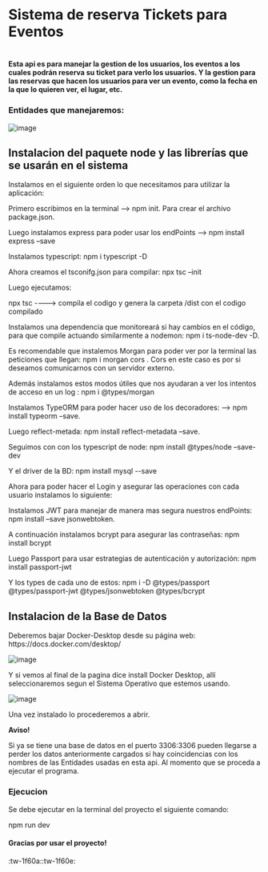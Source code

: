 <h1>
  Sistema de reserva Tickets para Eventos
<h1>

  
<h4>
Esta api es para manejar la gestion de los usuarios, los eventos a los cuales podrán reserva su ticket para verlo los usuarios. Y la gestion para las reservas que hacen los usuarios para ver un evento,  como la fecha en la que lo quieren ver, el lugar, etc.
</h4>

<h3>
  Entidades que manejaremos:
</h3>

![image](https://github.com/JuanMaria445/Api-Rest-de-Tickets-para-Eventos/assets/69771376/3a9ef810-8de6-49ed-9421-85f9f5b4f292)


<h2>
  Instalacion del paquete node y las librerías que se usarán en el sistema
</h2>


<p>
  Instalamos en el siguiente orden lo que necesitamos para utilizar la aplicación:
  
Primero escribimos en la terminal -->  npm init. Para crear el archivo package.json.

Luego instalamos express para poder usar los endPoints -->  npm install express –save

Instalamos typescript: npm i typescript -D

Ahora creamos el tsconifg.json para compilar: npx tsc –init

Luego ejecutamos:

npx tsc   ----> compila el codigo y genera la carpeta /dist con el codigo compilado


Instalamos una dependencia que monitoreará si hay cambios en el código, para que compile actuando similarmente a nodemon: npm i ts-node-dev -D.

Es recomendable que instalemos Morgan para poder ver por la terminal las peticiones que llegan: npm i morgan cors . Cors en este caso es por si deseamos comunicarnos con un servidor externo.

Además instalamos estos modos útiles que nos ayudaran a ver los intentos de acceso en un log : npm i @types/morgan

Instalamos TypeORM para poder hacer uso de los decoradores: --> npm install typeorm –save.

Luego reflect-metada: npm install reflect-metadata –save.

Seguimos con con los typescript de node:  npm install @types/node –save-dev

Y el driver de la BD:  npm install mysql --save

Ahora para poder hacer el Login y asegurar las operaciones con cada usuario instalamos lo siguiente:

Instalamos JWT para manejar de manera mas segura nuestros endPoints:  npm install –save jsonwebtoken.

A continuación instalamos bcrypt para asegurar las contraseñas:  npm install bcrypt

Luego Passport para usar estrategias de autenticación y autorización:  npm install passport-jwt

Y los types de cada uno de estos:  npm i -D @types/passport @types/passport-jwt @types/jsonwebtoken @types/bcrypt


</p>

<h2>
Instalacion de la Base de Datos
</h2>
<p>
Deberemos bajar Docker-Desktop desde su página web: https://docs.docker.com/desktop/

![image](https://github.com/JuanMaria445/Api-Rest-de-Tickets-para-Eventos/assets/69771376/bc51bd69-f0df-4e2b-a587-6377585e4841)

Y si vemos al final de la pagina dice install Docker Desktop, allí seleccionaremos segun el Sistema Operativo que estemos usando.

![image](https://github.com/JuanMaria445/Api-Rest-de-Tickets-para-Eventos/assets/69771376/167c5f70-6181-407c-a55c-2303105b635a)

Una vez instalado lo procederemos a abrir.

**Aviso!**

Si ya se tiene una base de datos en el puerto 3306:3306 pueden llegarse a perder los datos anteriormente cargados si hay coincidencias con los nombres de las Entidades usadas en esta api. Al momento que se proceda a ejecutar el programa.
</p>
<h3>
Ejecucion
</h3>
<p>
Se debe ejecutar en la terminal del proyecto el siguiente comando:
  
npm run dev
</p>

<h4>
Gracias por usar el proyecto!
</h4>

:tw-1f60a::tw-1f60e:
